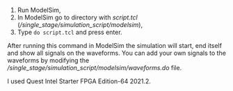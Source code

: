 1. Run ModelSim,
2. In ModelSim go to directory with *script.tcl*
(*/single_stage/simulation_script/modelsim*),
3. Type `do script.tcl` and press enter.

After running this command in ModelSim the simulation will start, end itself and 
show all signals on the waveforms. You can add your own signals to the waveforms 
by modifying the */single_stage/simulation_script/modelsim/waveforms.do* file.

I used Quest Intel Starter FPGA Edition-64 2021.2.
